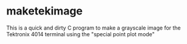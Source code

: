 # maketekimage
This is a quick and dirty C program to make a grayscale image for the Tektronix 4014 terminal using the "special point plot mode"
